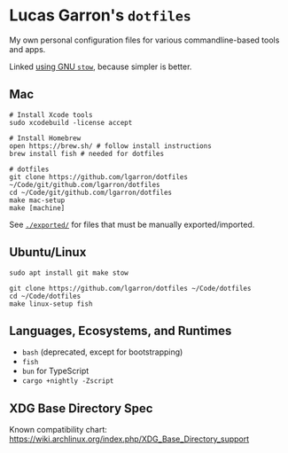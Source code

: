 # Lucas Garron's `dotfiles`

My own personal configuration files for various commandline-based tools and apps.

Linked [using GNU `stow`](http://brandon.invergo.net/news/2012-05-26-using-gnu-stow-to-manage-your-dotfiles.html), because simpler is better.

## Mac

    # Install Xcode tools
    sudo xcodebuild -license accept

    # Install Homebrew
    open https://brew.sh/ # follow install instructions
    brew install fish # needed for dotfiles

    # dotfiles
    git clone https://github.com/lgarron/dotfiles ~/Code/git/github.com/lgarron/dotfiles
    cd ~/Code/git/github.com/lgarron/dotfiles
    make mac-setup
    make [machine]

See [`./exported/`](./exported/) for files that must be manually exported/imported.

## Ubuntu/Linux

    sudo apt install git make stow

    git clone https://github.com/lgarron/dotfiles ~/Code/dotfiles
    cd ~/Code/dotfiles
    make linux-setup fish

## Languages, Ecosystems, and Runtimes

- `bash` (deprecated, except for bootstrapping)
- `fish`
- `bun` for TypeScript
- `cargo +nightly -Zscript`

## XDG Base Directory Spec

Known compatibility chart: <https://wiki.archlinux.org/index.php/XDG_Base_Directory_support>

